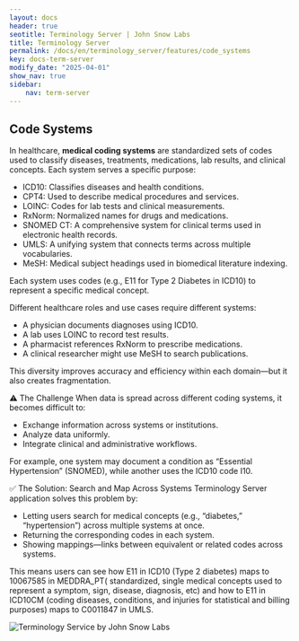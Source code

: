 ```yaml
---
layout: docs
header: true
seotitle: Terminology Server | John Snow Labs
title: Terminology Server 
permalink: /docs/en/terminology_server/features/code_systems
key: docs-term-server
modify_date: "2025-04-01"
show_nav: true
sidebar:
    nav: term-server
---
```


## Code Systems

In healthcare, **medical coding systems** are standardized sets of codes used to classify diseases, treatments, medications, lab results, and clinical concepts.
Each system serves a specific purpose:
* ICD10: Classifies diseases and health conditions.
* CPT4: Used to describe medical procedures and services.
* LOINC: Codes for lab tests and clinical measurements.
* RxNorm: Normalized names for drugs and medications.
* SNOMED CT: A comprehensive system for clinical terms used in electronic health records.
* UMLS: A unifying system that connects terms across multiple vocabularies.
* MeSH: Medical subject headings used in biomedical literature indexing.

Each system uses codes (e.g., E11 for Type 2 Diabetes in ICD10) to represent a specific medical concept.

Different healthcare roles and use cases require different systems:

* A physician documents diagnoses using ICD10.
* A lab uses LOINC to record test results.
* A pharmacist references RxNorm to prescribe medications.
* A clinical researcher might use MeSH to search publications.

This diversity improves accuracy and efficiency within each domain—but it also creates fragmentation.

⚠️ The Challenge
When data is spread across different coding systems, it becomes difficult to:

* Exchange information across systems or institutions.
* Analyze data uniformly.
* Integrate clinical and administrative workflows.

For example, one system may document a condition as “Essential Hypertension” (SNOMED), while another uses the ICD10 code I10.

✅ The Solution: Search and Map Across Systems
Terminology Server application solves this problem by:

* Letting users search for medical concepts (e.g., “diabetes,” “hypertension”) across multiple systems at once.
* Returning the corresponding codes in each system.
* Showing mappings—links between equivalent or related codes across systems.

This means users can see how E11 in ICD10 (Type 2 diabetes) maps to 10067585 in MEDDRA_PT( standardized, single medical concepts used to represent a symptom, sign, disease, diagnosis, etc) and how to E11 in ICD10CM (coding diseases, conditions, and injuries for statistical and billing purposes) maps to C0011847 in UMLS.

![Terminology Service by John Snow Labs](/assets/images/code_to_code_search.png)
